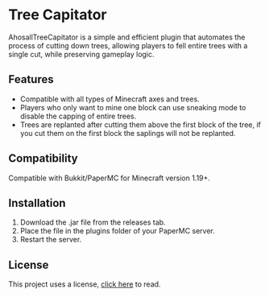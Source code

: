 # Tree Capitator

AhosallTreeCapitator is a simple and efficient plugin that automates the process of cutting down trees, allowing players to fell entire trees with a single cut, while preserving gameplay logic.

## Features

- Compatible with all types of Minecraft axes and trees.
- Players who only want to mine one block can use sneaking mode to disable the capping of entire trees.
- Trees are replanted after cutting them above the first block of the tree, if you cut them on the first block the saplings will not be replanted.

## Compatibility

Compatible with Bukkit/PaperMC for Minecraft version 1.19+.

## Installation

1. Download the .jar file from the releases tab.
2. Place the file in the plugins folder of your PaperMC server.
3. Restart the server.

## License

This project uses a license, [click here](./LICENSE) to read.
